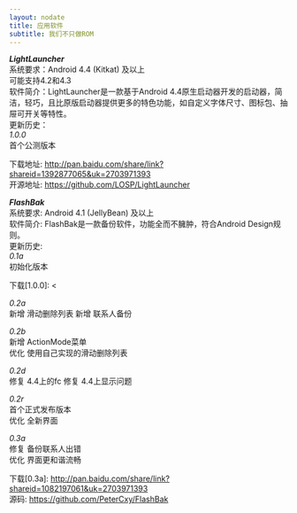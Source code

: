 ```yaml
---
layout: nodate
title: 应用软件
subtitle: 我们不只做ROM
---
```

*__LightLauncher__*  
系统要求：Android 4.4 (Kitkat) 及以上  
          可能支持4.2和4.3  
软件简介：LightLauncher是一款基于Android 4.4原生启动器开发的启动器，简洁，轻巧，且比原版启动器提供更多的特色功能，如自定义字体尺寸、图标包、抽屉可开关等特性。  
更新历史：  
*1.0.0*  
首个公测版本

下载地址: <http://pan.baidu.com/share/link?shareid=1392877065&uk=2703971393>  
开源地址: <https://github.com/LOSP/LightLauncher>

*__FlashBak__*  
系统要求: Android 4.1 (JellyBean) 及以上  
软件简介: FlashBak是一款备份软件，功能全而不臃肿，符合Android Design规则。  
更新历史:  
*0.1a*  
初始化版本

下载[1.0.0]: <

*0.2a*  
新增 滑动删除列表
新增 联系人备份

*0.2b*  
新增 ActionMode菜单  
优化 使用自己实现的滑动删除列表

*0.2d*  
修复 4.4上的fc
修复 4.4上显示问题

*0.2r*  
首个正式发布版本  
优化 全新界面

*0.3a*  
修复 备份联系人出错  
优化 界面更和谐流畅

下载[0.3a]: <http://pan.baidu.com/share/link?shareid=1082197061&uk=2703971393>  
源码: <https://github.com/PeterCxy/FlashBak>
